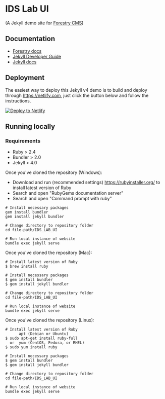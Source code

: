 # IDS Lab UI

(A Jekyll demo site for [Forestry CMS](https://forestry.io))

## Documentation

- [Forestry docs](https://forestry.io/docs/welcome/)
- [Jekyll Developer Guide](https://forestry.io/docs/guides/developing-with-jekyll/)
- [Jekyll docs](https://jekyllrb.com)

## Deployment

The easiest way to deploy this Jekyll v4 demo is to build and deploy through https://netlify.com, just click the button below and follow the instructions.

[![Deploy to Netlify](https://www.netlify.com/img/deploy/button.svg)](https://app.netlify.com/start/deploy?repository=https://github.com/Indicative-Data-Science/IDS_LAB_UI)

## Running locally

### Requirements

- Ruby > 2.4 
- Bundler > 2.0
- Jekyll > 4.0

Once you've cloned the repository (Windows):

- Download and run (recommended settings) https://rubyinstaller.org/ to install latest version of Ruby
- Search and open "RubyGems documentation server"
- Search and open "Command prompt with ruby"

```
# Install necessary packages
gem install bundler
gem install jekyll bundler

# Change directory to repository folder 
cd file-path/IDS_LAB_UI

# Run local instance of website
bundle exec jekyll serve
```

Once you've cloned the repository (Mac):

```
# Install latest version of Ruby
$ brew install ruby

# Install necessary packages
$ gem install bundler
$ gem install jekyll bundler

# Change directory to repository folder 
cd file-path/IDS_LAB_UI

# Run local instance of website
bundle exec jekyll serve
```

Once you've cloned the repository (Linux):

```
# Install latest version of Ruby
      apt (Debian or Ubuntu)
$ sudo apt-get install ruby-full
  or  yum (CentOS, Fedora, or RHEL)
$ sudo yum install ruby

# Install necessary packages
$ gem install bundler
$ gem install jekyll bundler

# Change directory to repository folder 
cd file-path/IDS_LAB_UI

# Run local instance of website
bundle exec jekyll serve
```

